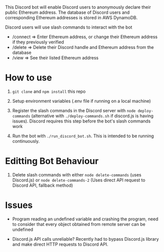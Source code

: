 This Discord bot will enable Discord users to anonymously declare their public Ethereum address. The database of Discord users and corresponding Ethereum addresses is stored in AWS DynamoDB.

Discord users will use slash commands to interact with the bot
- /connect => Enter Ethereum address, or change their Ethereum address if they previously verified
- /delete => Delete their Discord handle and Ethereum address from the database
- /view => See their listed Ethereum address

# How to use

1. `git clone` and `npm install` this repo

2. Setup environment variables (.env file if running on a local machine)

3. Register the slash commands in the Discord server with `node deploy-commands` (alternative with `./deploy-commands.sh` if discord.js is having issues). Discord requires this step before the bot's slash commands work

4. Run the bot with `./run_discord_bot.sh`. This is intended to be running continuously.

# Editting Bot Behaviour

1. Delete slash commands with either `node delete-commands` (uses Discord.js) or `node delete-commands-2` (Uses direct API request to Discord API, fallback method)

# Issues

- Program reading an undefined variable and crashing the program, need to consider that every object obtained from remote server can be undefined

- Discord.js API calls unreliable? Recently had to bypass Discord.js library and make direct HTTP requests to Discord API.